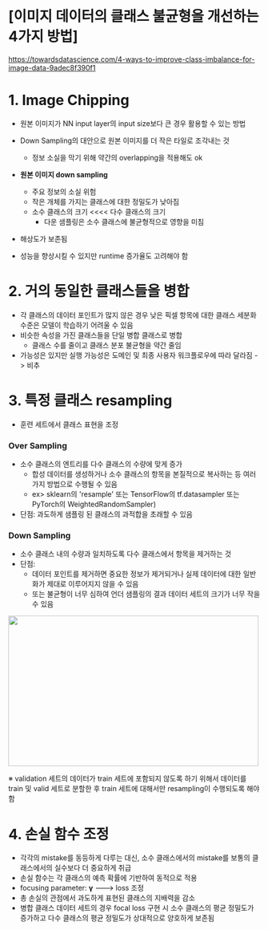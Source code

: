 # **[이미지 데이터의 클래스 불균형을 개선하는 4가지 방법]**
https://towardsdatascience.com/4-ways-to-improve-class-imbalance-for-image-data-9adec8f390f1

# **1. Image Chipping**
- 원본 이미지가 NN input layer의 input size보다 큰 경우 활용할 수 있는 방법
- Down Sampling의 대안으로 원본 이미지를 더 작은 타일로 조각내는 것
  - 정보 소실을 막기 위해 약간의 overlapping을 적용해도 ok
- **원본 이미지 down sampling**
  - 주요 정보의 소실 위험
  - 작은 개체를 가지는 클래스에 대한 정밀도가 낮아짐
  - 소수 클래스의 크기 <<<< 다수 클래스의 크기
    - 다운 샘플링은 소수 클래스에 불균형적으로 영향을 미침
    
- 해상도가 보존됨 
- 성능을 향상시킬 수 있지만 runtime 증가율도 고려해야 함

# **2. 거의 동일한 클래스들을 병합**
- 각 클래스의 데이터 포인트가 많지 않은 경우 낮은 픽셀 항목에 대한 클래스 세분화 수준은 모델이 학습하기 어려울 수 있음
- 비슷한 속성을 가진 클래스들을 단일 병합 클래스로 병합
  - 클래스 수를 줄이고 클래스 분포 불균형을 약간 줄임
- 가능성은 있지만 실행 가능성은 도메인 및 최종 사용자 워크플로우에 따라 달라짐 -> 비추

# **3. 특정 클래스 resampling**
- 훈련 세트에서 클래스 표현을 조정

### **Over Sampling**
- 소수 클래스의 엔트리를 다수 클래스의 수량에 맞게 증가
  - 합성 데이터를 생성하거나 소수 클래스의 항목을 본질적으로 복사하는 등 여러 가지 방법으로 수행될 수 있음
  - ex> sklearn의 'resample' 또는 TensorFlow의 tf.datasampler 또는 PyTorch의 WeightedRandomSampler)
- 단점: 과도하게 샘플링 된 클래스의 과적합을 초래할 수 있음

### **Down Sampling**
- 소수 클래스 내의 수량과 일치하도록 다수 클래스에서 항목을 제거하는 것
- 단점: 
  - 데이터 포인트를 제거하면 중요한 정보가 제거되거나 실제 데이터에 대한 일반화가 제대로 이루어지지 않을 수 있음
  - 또는 불균형이 너무 심하여 언더 샘플링의 결과 데이터 세트의 크기가 너무 작을 수 있음

<img src = "https://user-images.githubusercontent.com/98953721/203377941-ce3121e5-c41c-4a17-afd8-ca2907958dc6.png" width = 500 height = 300>

※ validation 세트의 데이터가 train 세트에 포함되지 않도록 하기 위해서 데이터를 train 및 valid 세트로 분할한 후 train 세트에 대해서만 resampling이 수행되도록 해야 함


# **4. 손실 함수 조정**
- 각각의 mistake를 동등하게 다루는 대신, 소수 클래스에서의 mistake를 보통의 클래스에서의 실수보다 더 중요하게 취급
- 손실 함수는 각 클래스의 예측 확률에 기반하여 동적으로 적용
- focusing parameter: **γ** ---> loss 조정
- 총 손실의 관점에서 과도하게 표현된 클래스의 지배력을 감소
- 병합 클래스 데이터 세트의 경우 focal loss 구현 시 소수 클래스의 평균 정밀도가 증가하고 다수 클래스의 평균 정밀도가 상대적으로 양호하게 보존됨










